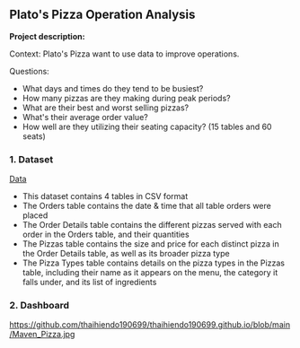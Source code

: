 ##  Plato's Pizza Operation Analysis

**Project description:** 

Context: Plato's Pizza want to use data to improve operations.

Questions: 
- What days and times do they tend to be busiest?
- How many pizzas are they making during peak periods?
- What are their best and worst selling pizzas?
- What's their average order value?
- How well are they utilizing their seating capacity? (15 tables and 60 seats)


### 1. Dataset

[Data](https://github.com/thaihiendo190699/thaihiendo190699.github.io/blob/main/Plato's%20Pizza%20Orders%20Analysis.zip)

- This dataset contains 4 tables in CSV format
- The Orders table contains the date & time that all table orders were placed
- The Order Details table contains the different pizzas served with each order in the Orders table, and their quantities
- The Pizzas table contains the size and price for each distinct pizza in the Order Details table, as well as its broader pizza type
- The Pizza Types table contains details on the pizza types in the Pizzas table, including their name as it appears on the menu, the category it falls under, and its list of ingredients

### 2. Dashboard

https://github.com/thaihiendo190699/thaihiendo190699.github.io/blob/main/Maven_Pizza.jpg



